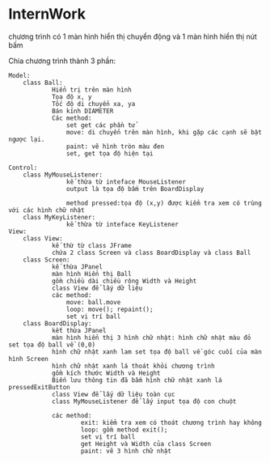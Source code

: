 # InternWork

chương trình có 1 màn hình hiển thị chuyển động và 1 màn hình hiển thị nút bấm

Chia chương trình thành 3 phần:

	Model:
		class Ball:	
				Hiển trị trên màn hình
				Tọa độ x, y
				Tốc độ di chuyển xa, ya
				Bán kính DIAMETER
				Các method: 
					set get các phần tử
					move: di chuyển trên màn hình, khi gặp các cạnh sẽ bật ngược lại.
					paint: vẽ hình tròn màu đen
					set, get tọa độ hiện tại
					
	Control:
		class MyMouseListener: 
					kế thừa từ inteface MouseListener
					output là tọa độ bấm trên BoardDisplay

					method pressed:tọa độ (x,y) được kiểm tra xem có trùng với các hình chữ nhật
		class MyKeyListener: 
					kế thừa từ inteface KeyListener
 	View:
		class View: 
				kế thừ từ class JFrame 
				chứa 2 class Screen và class BoardDisplay và class Ball
		class Screen: 
				kế thừa JPanel
				màn hình Hiển thị Ball
				gồm chiều dài chiều rộng Width và Height
				class View để lâý dữ liệu 
				các method: 
					move: ball.move
					loop: move(); repaint();
					set vị trí ball
		class BoardDisplay: 
				kết thừa JPanel
				màn hình hiển thị 3 hình chữ nhật: hình chữ nhật màu đỏ set tọa độ ball về (0,0)
				hình chữ nhật xanh lam set tọa độ ball về góc cuối của màn hình Screen
				hình chữ nhật xanh lá thoát khỏi chương trình
				gồm kích thước Width và Height
				Biến lưu thông tin đã bấm hình chữ nhật xanh lá pressedExitButton
				class View để lấy dữ liệu toàn cục
				class MyMouseListener để lấy input tọa độ con chuột

				các method: 
						exit: kiểm tra xem có thoát chương trình hay không
						loop: gồm method exit();
						set vị trí ball
						get Height và Width của class Screen
						paint: vẽ 3 hình chữ nhật

